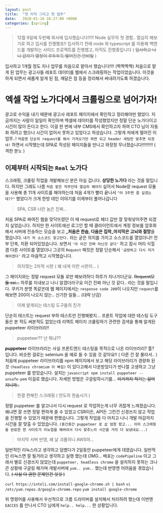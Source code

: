 ```yaml
---
layout: post
title:  "첫 이직 그리고 첫 업무"
date:   2020-01-16 16:27:00 +0900
categories: [spring]
---
```

>12월 9일에 두번째 회사에 입사했습니다!!!!! Node 실무의 첫 경험.. 열심히 해보기로 하고 입사를 진행했죠!!
>입사하기 전에 node 와 typescript 를 이용해 백엔드를 개발하는 사이드 프로젝트를 진행했고, 아직도 진행중입니다 ( ~~입사하고 나니 갑자기 열정이 후두두둑 떨어진건 안비밀~~ )

 입사하고 1개월 정도 지나 업무를 처음으로 맡아서 했습니다!!!! (짝짝짝짝) 처음으로 맡게 된 업무는 광고사들 레포트 데이터를 웹에서 스크래핑하는 작업이었습니다. 이것을 하게 되면서 새롭게 알게 된 점, 깨달은 점 등을 정리해서 써내려가도록 하겠습니다.
# 엑셀 작업 노가다에서 크롤링으로 넘어가자!
 광고로 수익을 내기 때문에 광고사 레포트 페이지에서 확인하고 정리해야만 했었다. 지금까지는 사람이 일일이 확인하며 엑셀에 데이터를 작성했었지만 정말 단순 노가다이고 시간이 많이 든다고 한다. 이걸 한 번에 내부 CMS에서 확인하고자 하여 CTO 님이 자동화 하려고 했으나 시간이 없어서 못하고 있었다고 하셨습니다. 그렇게 저에게 떨어진 이 업무..! 
 `처음엔 단순히 request를 해서 가져오기만 하면 되고 header 세팅만 맞추면 되겠네!` 하면서 시작했는데 SPA로 작성된 페이지들을 만나고 와장창 무너졌습니다!!!!!!!!! ( 격한 분노 )

## 이제부터 시작되는 `Real` 노가다
 스크래핑, 크롤링 작업을 개발해보신 분은 아실 겁니다. **상당한 노가다** 라는 것을 말입니다.
하지만 그래도 나름 `처음 맡은 직무인데 열심히 해야지` 싶어서 Node랑 request 모듈을 사용해 총 11개 사이트를 해야하는데 처음 4개가 빨리 끝나서 `"어 3주면 좀 길겠는데??"` 했었다가 크게 한방 데인 이야기를 이제부터 풀어나갑니다

>SPA, CSR 너란 놈은 진짜...

 처음 SPA로 짜여진 웹을 맞닥뜨렸던 이 때 request로 헤더 값만 잘 맞춰넣어주면 되겠지 싶었습니다. 하지만 한 사이트에선 로그인 할 때 클라이언트에서 계정 정보를 암호화해서 서버에 전송하는 모습을 보고 **_처음은 한숨, 다음은 집착_마지막은 고뇌와 절망**을 했습니다. `내가 저 소스코드 찾고만다.` 라는 굳은 의지를 가지고 소스코드를 열었더니!! 전부 단축, 치환 되어있었습니다. 보면서 `'아 이건 진짜 아닌것 같다'` 하고 잠시 머리 식힐 겸 다른 사이트를 열었더니 그곳의 `Request` 패킷은 정말 단순해서 `'금방하고 다시 저거 해야겠다'` 라고 마음먹고 시작했습니다. 
> 의지꺾는 2차적 시련 ( 왜 내게 이런 시련이... )

 그 페이지와는 정말 request 모듈 로만 해보려하다 하루가 지나가더군요. ~~Request모듈 ssi...~~
하루를 지내보고 나니 알겠더라구요 이건 진짜 아닌 것 같다.. 라는 것을 말입니다.
쿠키가 분명 똑같은데 웹 페이지에서는 `response code 200`이 나오지만 `request`를 해보면 200이 나오지 않는.. 신기한 일들... (대략 난감)
> 이제 알게되는 테스팅 도구들의 진가

 단순히 테스트는 request 부하 테스트만 진행해봤지... 프론트 작업에 대한 테스팅 도구들은 본 적도 써본적도 없었는데 리액트 페이지 크롤링하기 관련한 검색을 통해 알게된 puppeteer 라이브러리!!
 > puppeteer?? 넌 뭐냐??

__puppeteer__ 라이브러리는 사실 프론트엔드 테스팅을 목적으로 나온 라이브러리? 툴? 입니다. 비슷한 걸로는 selenium 을 예로 들 수 있을 것 같아요!! ( 다른 건 잘 몰라서.. )
처음에 puppeteer 라이브러리를 npm 페이지에서 보고 해당 라이브러리가 경량화 된 것 `(headless chromium 이 빠짐)` 이 있다고해서 다운받았다가 반나절 고생하고 그냥 puppeteer 를 받았습니다. 설치는 ``` javascript npm install puppeteer --unsafe-pem ``` 이걸로 했습니다. 자세한 방법은 구글링하시기를... ~~이거까지 적기는 길어지니까..~~
> 한결 편해진 스크래핑 ( 안도의 한숨시기 )

정말 puppeteer 를 알고나서 다시 request 로 작업하는게 너무 귀찮게 느껴졌습니다. 왜냐면 잘 쓰면 정말 편하게 쓸 수 있었고 CSR이든, API든 그런건 신경쓰지 않고 작업을 진행할 수 있었기 때문에 편했습니다. 그렇게 작업을 다 마치고 나니 개발 마감까지 시간을 잘 맞출 수 있었습니다. `(중간중간 puppeteer 로 삽 엄청 팠고... 이미 스크래핑을 완료한 한 사이트가 리뉴얼을 해버려서 다시 맞추느라 시간을 거의 다 보냈네요...)`

> 마지막 서버 반영, 왜 날 괴롭히니 AWS야...

일반적인 리눅스라고 생각하고 덤볐다가 2일동안 puppeteer에게 데였습니다. 일반적인 리눅스면 잘 될거라고 생각하고 실행 했는데 *OMG...* 
  배포는 `codePipeline` 이고 그래서 별로 신경쓰지 않았는데 `puppeteer, headless chrome` 을 설치하지 못하는 크나큰 상황에 구글링 해가며 개발서버에 `yum.. yum..`  했는데 반영엔 어려움을 겪었습니다. ~~( 사실 다 권한 문제인건 쉿쉿 )~~

`curl https://intoli.com/install-google-chrome.sh | bash`
`vi /etc/yum.repos.d/google-chrome.repo`
`yum install google-chrome`

위 명령어를 사용해서 우선적으로 크롬 드라이버를 설치해서 처리하려 했는데 이번엔 `EACCES` 를 만나서 CTO 님에게 `help.. help...` 한 상황입니다.
